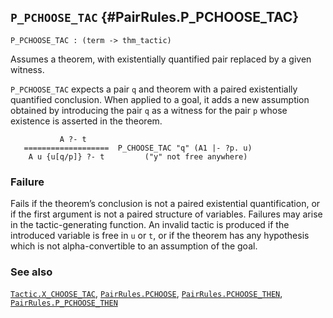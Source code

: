 ## `P_PCHOOSE_TAC` {#PairRules.P_PCHOOSE_TAC}


```
P_PCHOOSE_TAC : (term -> thm_tactic)
```



Assumes a theorem, with existentially quantified pair replaced by a given
witness.


`P_PCHOOSE_TAC` expects a pair `q` and theorem with a paired existentially
quantified conclusion.  When applied to a goal, it adds a new
assumption obtained by introducing the pair `q` as a witness for
the pair `p` whose existence is asserted in the theorem.
    
               A ?- t
       ===================  P_CHOOSE_TAC "q" (A1 |- ?p. u)
        A u {u[q/p]} ?- t         ("y" not free anywhere)
    



### Failure

Fails if the theorem’s conclusion is not a paired existential quantification,
or if the first argument is not a paired structure of variables.
Failures may arise in the tactic-generating function.
An invalid tactic is produced if the introduced variable is free in `u` or `t`,
or if the theorem has any hypothesis which is not alpha-convertible to an
assumption of the goal.

### See also

[`Tactic.X_CHOOSE_TAC`](#Tactic.X_CHOOSE_TAC), [`PairRules.PCHOOSE`](#PairRules.PCHOOSE), [`PairRules.PCHOOSE_THEN`](#PairRules.PCHOOSE_THEN), [`PairRules.P_PCHOOSE_THEN`](#PairRules.P_PCHOOSE_THEN)

